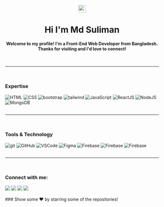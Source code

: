 <div align="center" ><img src="https://media.giphy.com/media/hvRJCLFzcasrR4ia7z/giphy.gif" width="25px"></div>
<h1 align="center" >Hi I'm Md Suliman</h1> 
<h4 align="center">Welcome to my profile! I'm a Front-End Web Developer from Bangladesh. Thanks for visiting and I'd love to connect!</h4>
<br>

---

<br>
<div style="display: inline_block"><h3 align="left">Expertise</h3>
    <img align="center" alt="HTML" src="https://img.icons8.com/color/48/null/html-5--v1.png">
    <img align="center" alt="CSS" src="https://img.icons8.com/color/48/null/css3.png">
    <img align="center" alt="bootstrap" src="https://img.icons8.com/color/48/null/bootstrap.png">
    <img align="center" alt="tailwind" src="https://img.icons8.com/color/48/null/tailwindcss.png">
    <img align="center" alt="JavaScript" src="https://img.icons8.com/color/48/null/javascript--v1.png">
    <img align="center" alt="ReactJS" src="https://img.icons8.com/officel/48/000000/react.png">
    <img align="center" alt="NodeJS" src="https://img.icons8.com/fluency/48/null/node-js.png">
    <img align="center" alt="MongoDB" src="https://img.icons8.com/external-tal-revivo-shadow-tal-revivo/48/null/external-mongodb-a-cross-platform-document-oriented-database-program-logo-shadow-tal-revivo.png">
</div>
<br>

---

<br>
<div style="display: inline_block"><h3 align="left">Tools & Technology</h3>
    <img align="center" alt="git" src="https://img.icons8.com/color/48/null/git.png">
    <img align="center" alt="GitHub" src="https://img.icons8.com/ios/48/null/github--v1.png">
    <img align="center" alt="VSCode" src="https://img.icons8.com/fluency/48/null/visual-studio.png">
    <img align="center" alt="Figma" src="https://img.icons8.com/color/48/null/figma--v1.png">
    <img align="center" alt="Firebase" src="https://img.icons8.com/color/48/null/firebase.png">
    <img align="center" alt="Firebase" src="https://img.icons8.com/external-tanah-basah-glyph-tanah-basah/48/000000/external-glyph-shapes-tanah-basah-glyph-tanah-basah-69.png">
    <img align="center" alt="Firebase" src="https://img.icons8.com/external-tal-revivo-shadow-tal-revivo/48/null/external-netlify-a-cloud-computing-company-that-offers-hosting-and-serverless-backend-services-for-static-websites-logo-shadow-tal-revivo.png">

</div>
  
  <br>

---

<br>
 
<div> 
  <h3 align="left">Connect with me:</h3>
  <a href="https://www.twitter.com/sulaimanbiswas/" target="_blank"><img src="https://img.shields.io/badge/Twitter-1DA1F2?style=for-the-badge&logo=twitter&logoColor=white" target="_blank"></a> 
  <a href="https://www.linkedin.com/in/sulaimanbiswas/" target="_blank"><img src="https://img.shields.io/badge/-LinkedIn-%230077B5?style=for-the-badge&logo=linkedin&logoColor=white" target="_blank"></a> 
  <a href="https://www.facebook.com/sulaimanbiswasbd/" target="_blank"><img src="https://img.shields.io/badge/Facebook-1877F2?style=for-the-badge&logo=facebook&logoColor=white" target="_blank"></a> 
  <a href="https://join.skype.com/invite/MXCPv0RAcLav" target="_blank"><img src="https://img.shields.io/badge/Skype-00AFF0?style=for-the-badge&logo=skype&logoColor=white" target="_blank"></a> 
  
 
</div>

<br />
### Show some ❤️ by starring some of the repositories!
